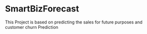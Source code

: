 # SmartBizForecast
This Project is based on predicting the sales for future purposes and customer churn Prediction
